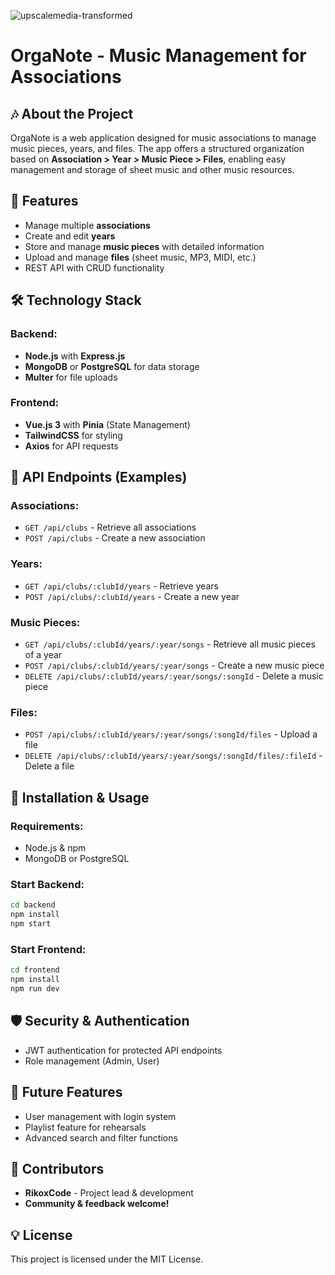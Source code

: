 ![upscalemedia-transformed](https://github.com/user-attachments/assets/9a1aafb0-aae6-4089-b620-29ad8859c5d4)


# OrgaNote - Music Management for Associations

## 🎶 About the Project
OrgaNote is a web application designed for music associations to manage music pieces, years, and files. The app offers a structured organization based on **Association > Year > Music Piece > Files**, enabling easy management and storage of sheet music and other music resources.

## 💪 Features
- Manage multiple **associations**
- Create and edit **years**
- Store and manage **music pieces** with detailed information
- Upload and manage **files** (sheet music, MP3, MIDI, etc.)
- REST API with CRUD functionality

## 🛠 Technology Stack
### Backend:
- **Node.js** with **Express.js**
- **MongoDB** or **PostgreSQL** for data storage
- **Multer** for file uploads

### Frontend:
- **Vue.js 3** with **Pinia** (State Management)
- **TailwindCSS** for styling
- **Axios** for API requests

## 📝 API Endpoints (Examples)
### Associations:
- `GET /api/clubs` - Retrieve all associations
- `POST /api/clubs` - Create a new association

### Years:
- `GET /api/clubs/:clubId/years` - Retrieve years
- `POST /api/clubs/:clubId/years` - Create a new year

### Music Pieces:
- `GET /api/clubs/:clubId/years/:year/songs` - Retrieve all music pieces of a year
- `POST /api/clubs/:clubId/years/:year/songs` - Create a new music piece
- `DELETE /api/clubs/:clubId/years/:year/songs/:songId` - Delete a music piece

### Files:
- `POST /api/clubs/:clubId/years/:year/songs/:songId/files` - Upload a file
- `DELETE /api/clubs/:clubId/years/:year/songs/:songId/files/:fileId` - Delete a file

## 🔧 Installation & Usage
### Requirements:
- Node.js & npm
- MongoDB or PostgreSQL

### Start Backend:
```bash
cd backend
npm install
npm start
```

### Start Frontend:
```bash
cd frontend
npm install
npm run dev
```

## 🛡 Security & Authentication
- JWT authentication for protected API endpoints
- Role management (Admin, User)

## 📅 Future Features
- User management with login system
- Playlist feature for rehearsals
- Advanced search and filter functions

## 👤 Contributors
- **RikoxCode** - Project lead & development
- **Community & feedback welcome!**

## 💡 License
This project is licensed under the MIT License.

